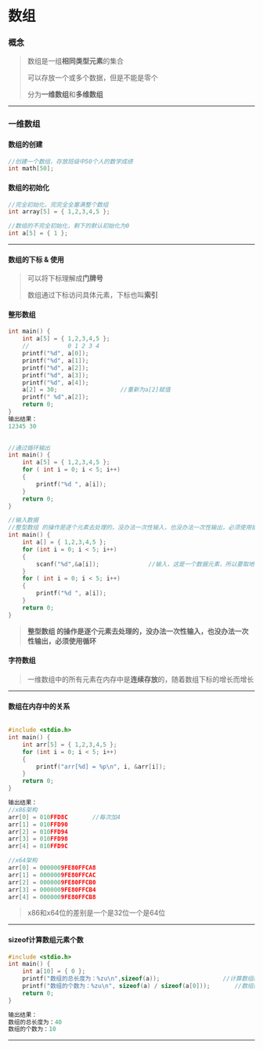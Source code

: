 # 数组

### 概念

> 数组是一组**相同类型元素**的集合
>
> 可以存放一个或多个数据，但是不能是零个
>
> 分为**一维数组**和**多维数组**

---

### 一维数组

#### 数组的创建

```c
//创建一个数组，存放班级中50个人的数学成绩
int math[50];
```

#### 数组的初始化

```c
//完全初始化，完完全全塞满整个数组
int array[5] = { 1,2,3,4,5 };
```

```c
//数组的不完全初始化，剩下的默认初始化为0
int a[5] = { 1 };
```

---

#### 数组的下标 & 使用

> 可以将下标理解成**门牌号**
>
> 数组通过下标访问具体元素，下标也叫**索引**

#### 整形数组

```c
int main() {
	int a[5] = { 1,2,3,4,5 };
    //			 0 1 2 3 4
	printf("%d", a[0]);
	printf("%d", a[1]);
	printf("%d", a[2]);
	printf("%d", a[3]);
	printf("%d", a[4]);
    a[2] = 30;					//重新为a[2]赋值
    printf(" %d",a[2]);
	return 0;
}
输出结果：
12345 30
    
```

```c
//通过循环输出
int main() {
	int a[5] = { 1,2,3,4,5 };
	for ( int i = 0; i < 5; i++)
	{
		printf("%d ", a[i]);
	}
	return 0;
}
```

```c
//输入数据
//整型数组 的操作是逐个元素去处理的，没办法一次性输入，也没办法一次性输出，必须使用循环
int main() {
	int a[] = { 1,2,3,4,5 };
	for (int i = 0; i < 5; i++)
	{
		scanf("%d",&a[i]);				//输入，这是一个数据元素，所以要取地址
	}
	for ( int i = 0; i < 5; i++)
	{
		printf("%d ", a[i]);
	}
	return 0;
}
```

> **整型数组 的操作是逐个元素去处理的，没办法一次性输入，也没办法一次性输出，必须使用循环**

#### 字符数组

> 一维数组中的所有元素在内存中是**连续存放**的，随着数组下标的增长而增长

---

#### 数组在内存中的关系

```c

#include <stdio.h>
int main() {
	int arr[5] = { 1,2,3,4,5 };
	for (int i = 0; i < 5; i++)
	{
		printf("arr[%d] = %p\n", i, &arr[i]);
	}
	return 0;
}
```

```c
输出结果：
//x86架构
arr[0] = 010FFD8C		//每次加4
arr[1] = 010FFD90
arr[2] = 010FFD94
arr[3] = 010FFD98
arr[4] = 010FFD9C

//x64架构
arr[0] = 0000009FE80FFCA8
arr[1] = 0000009FE80FFCAC
arr[2] = 0000009FE80FFCB0
arr[3] = 0000009FE80FFCB4
arr[4] = 0000009FE80FFCB8
```

> x86和x64位的差别是一个是32位一个是64位

---

#### sizeof计算数组元素个数

```c
#include <stdio.h>
int main() {
	int a[10] = { 0 };
	printf("数组的总长度为：%zu\n",sizeof(a));					//计算数组a的总长度，10 * 4 = 40 字节
	printf("数组的个数为：%zu\n", sizeof(a) / sizeof(a[0]));		//数组的总长度 ÷ 单个数组元素的长度
	return 0;
}
```

```c
输出结果：
数组的总长度为：40
数组的个数为：10
```

---

